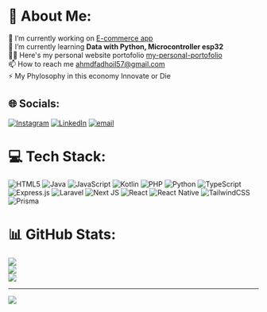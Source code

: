 # 💫 About Me:
🔭 I’m currently working on [E-commerce app](https://github.com/FlyHigh404/regarmart-ecommerce)<br>🌱 I’m currently learning **Data with Python, Microcontroller esp32**<br>👨‍💻 Here's my personal website portofolio [my-personal-portofolio](https://fadhoil.netlify.app/)<br>📫 How to reach me ahmdfadhoil57@gmail.com<br>⚡ My Phylosophy in this economy Innovate or Die


## 🌐 Socials:
[![Instagram](https://img.shields.io/badge/Instagram-%23E4405F.svg?logo=Instagram&logoColor=white)](https://instagram.com/fadhoilahmd) [![LinkedIn](https://img.shields.io/badge/LinkedIn-%230077B5.svg?logo=linkedin&logoColor=white)](https://linkedin.com/in/ahmad-fadhoil) [![email](https://img.shields.io/badge/Email-D14836?logo=gmail&logoColor=white)](mailto:ahmdfadhoil57@gmail.com) 

# 💻 Tech Stack:
![HTML5](https://img.shields.io/badge/html5-%23E34F26.svg?style=for-the-badge&logo=html5&logoColor=white) ![Java](https://img.shields.io/badge/java-%23ED8B00.svg?style=for-the-badge&logo=openjdk&logoColor=white) ![JavaScript](https://img.shields.io/badge/javascript-%23323330.svg?style=for-the-badge&logo=javascript&logoColor=%23F7DF1E) ![Kotlin](https://img.shields.io/badge/kotlin-%237F52FF.svg?style=for-the-badge&logo=kotlin&logoColor=white) ![PHP](https://img.shields.io/badge/php-%23777BB4.svg?style=for-the-badge&logo=php&logoColor=white) ![Python](https://img.shields.io/badge/python-3670A0?style=for-the-badge&logo=python&logoColor=ffdd54) ![TypeScript](https://img.shields.io/badge/typescript-%23007ACC.svg?style=for-the-badge&logo=typescript&logoColor=white) ![Express.js](https://img.shields.io/badge/express.js-%23404d59.svg?style=for-the-badge&logo=express&logoColor=%2361DAFB) ![Laravel](https://img.shields.io/badge/laravel-%23FF2D20.svg?style=for-the-badge&logo=laravel&logoColor=white) ![Next JS](https://img.shields.io/badge/Next-black?style=for-the-badge&logo=next.js&logoColor=white) ![React](https://img.shields.io/badge/react-%2320232a.svg?style=for-the-badge&logo=react&logoColor=%2361DAFB) ![React Native](https://img.shields.io/badge/react_native-%2320232a.svg?style=for-the-badge&logo=react&logoColor=%2361DAFB) ![TailwindCSS](https://img.shields.io/badge/tailwindcss-%2338B2AC.svg?style=for-the-badge&logo=tailwind-css&logoColor=white) ![Prisma](https://img.shields.io/badge/Prisma-3982CE?style=for-the-badge&logo=Prisma&logoColor=white)
# 📊 GitHub Stats:
![](https://github-readme-stats.vercel.app/api?username=Doilll&theme=algolia&hide_border=false&include_all_commits=true&count_private=true)<br/>
![](https://nirzak-streak-stats.vercel.app/?user=Doilll&theme=algolia&hide_border=false)<br/>
![](https://github-readme-stats.vercel.app/api/top-langs/?username=Doilll&theme=algolia&hide_border=false&include_all_commits=true&count_private=true&layout=compact)


---
[![](https://visitcount.itsvg.in/api?id=Doilll&icon=0&color=0)](https://visitcount.itsvg.in)

<!-- Proudly created with GPRM ( https://gprm.itsvg.in ) -->
